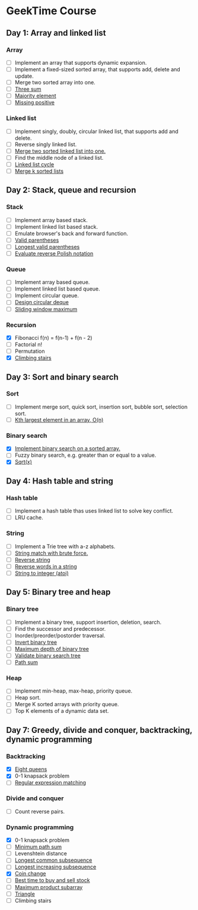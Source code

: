 # GeekTime Course

## Day 1: Array and linked list

### Array

- [ ] Implement an array that supports dynamic expansion.
- [ ] Implement a fixed-sized sorted array, that supports add, delete and update.
- [ ] Merge two sorted array into one.
- [ ] [Three sum](https://leetcode.com/problems/3sum/)
- [ ] [Majority element](https://leetcode.com/problems/majority-element/)
- [ ] [Missing positive](https://leetcode.com/problems/first-missing-positive/)

### Linked list

- [ ] Implement singly, doubly, circular linked list, that supports add and delete.
- [ ] Reverse singly linked list.
- [ ] [Merge two sorted linked list into one.](https://leetcode.com/problems/merge-two-sorted-lists/)
- [ ] Find the middle node of a linked list.
- [ ] [Linked list cycle](https://leetcode.com/problems/linked-list-cycle/)
- [ ] [Merge k sorted lists](https://leetcode.com/problems/merge-k-sorted-lists/)

## Day 2: Stack, queue and recursion

### Stack

- [ ] Implement array based stack.
- [ ] Implement linked list based stack.
- [ ] Emulate browser's back and forward function.
- [ ] [Valid parentheses](https://leetcode.com/problems/valid-parentheses/)
- [ ] [Longest valid parentheses](https://leetcode.com/problems/longest-valid-parentheses/)
- [ ] [Evaluate reverse Polish notation](https://leetcode.com/problems/evaluate-reserve-polish-notation/)

### Queue

- [ ] Implement array based queue.
- [ ] Implement linked list based queue.
- [ ] Implement circular queue.
- [ ] [Design circular deque](https://leetcode.com/problems/design-circular-deque/)
- [ ] [Sliding window maximum](https://leetcode.com/problems/sliding-window-maximum/)

### Recursion

- [x] Fibonacci f(n) = f(n-1) + f(n - 2)
- [ ] Factorial n!
- [ ] Permutation
- [x] [Climbing stairs](https://leetcode.com/problems/climbing-stairs/)

## Day 3: Sort and binary search

### Sort

- [ ] Implement merge sort, quick sort, insertion sort, bubble sort, selection sort.
- [ ] [Kth largest element in an array, O(n)](https://leetcode.com/problems/kth-largest-element-in-an-array/)

### Binary search

- [x] [Implement binary search on a sorted array.](https://leetcode.com/problems/binary-search/)
- [ ] Fuzzy binary search, e.g. greater than or equal to a value.
- [x] [Sqrt(x)](https://leetcode.com/problems/sqrtx/)

## Day 4: Hash table and string

### Hash table

- [ ] Implement a hash table thas uses linked list to solve key conflict.
- [ ] LRU cache.

### String

- [ ] Implement a Trie tree with a-z alphabets.
- [ ] [String match with brute force.](https://leetcode.com/problems/implement-strstr/)
- [ ] [Reverse string](https://leetcode.com/problems/reverse-string/)
- [ ] [Reverse words in a string](https://leetcode.com/problems/reverse-words-in-a-string/)
- [ ] [String to integer (atoi)](https://leetcode.com/problems/string-to-integer-atoi/)

## Day 5: Binary tree and heap

### Binary tree

- [ ] Implement a binary tree, support insertion, deletion, search.
- [ ] Find the successor and predecessor.
- [ ] Inorder/preorder/postorder traversal.
- [ ] [Invert binary tree](https://leetcode.com/problems/invert-binary-tree/)
- [ ] [Maximum depth of binary tree](https://leetcode.com/problems/maximum-depth-of-binary-tree/)
- [ ] [Validate binary search tree](https://leetcode.com/problems/validate-binary-search-tree/)
- [ ] [Path sum](https://leetcode.com/problems/path-sum/)

### Heap

- [ ] Implement min-heap, max-heap, priority queue.
- [ ] Heap sort.
- [ ] Merge K sorted arrays with priority queue.
- [ ] Top K elements of a dynamic data set.

## Day 7: Greedy, divide and conquer, backtracking, dynamic programming

### Backtracking

- [x] [Eight queens](https://leetcode.com/problems/n-queens/)
- [x] 0-1 knapsack problem
- [ ] [Regular expression matching](https://leetcode.com/problems/regular-expression-matching/)

### Divide and conquer

- [ ] Count reverse pairs.

### Dynamic programming

- [x] 0-1 knapsack problem
- [ ] [Minimum path sum](https://leetcode.com/problems/minimum-path-sum/)
- [ ] Levenshtein distance
- [ ] [Longest common subsequence](https://leetcode.com/problems/longest-common-subsequence/)
- [ ] [Longest increasing subsequence](https://leetcode.com/problems/longest-increasing-subsequence/)
- [x] [Coin change](https://leetcode.com/problems/coin-change/)
- [ ] [Best time to buy and sell stock](https://leetcode.com/problems/best-time-to-buy-and-sell-stock/)
- [ ] [Maximum product subarray](https://leetcode.com/problems/maximum-product-subarray/)
- [ ] [Triangle](https://leetcode.com/problems/triangle/)
- [ ] Climbing stairs

